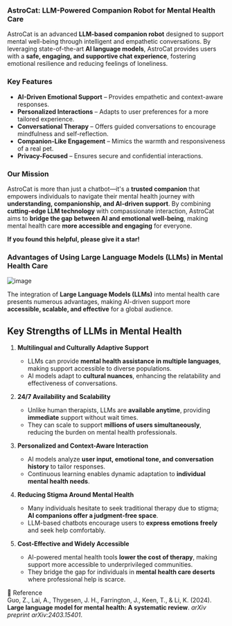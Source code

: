 ### AstroCat: LLM-Powered Companion Robot for Mental Health Care  

AstroCat is an advanced **LLM-based companion robot** designed to support mental well-being through intelligent and empathetic conversations. By leveraging state-of-the-art **AI language models**, AstroCat provides users with a **safe, engaging, and supportive chat experience**, fostering emotional resilience and reducing feelings of loneliness.  

### Key Features  
- **AI-Driven Emotional Support** – Provides empathetic and context-aware responses.  
- **Personalized Interactions** – Adapts to user preferences for a more tailored experience.  
- **Conversational Therapy** – Offers guided conversations to encourage mindfulness and self-reflection.  
- **Companion-Like Engagement** – Mimics the warmth and responsiveness of a real pet.  
- **Privacy-Focused** – Ensures secure and confidential interactions.  

### Our Mission  
AstroCat is more than just a chatbot—it's a **trusted companion** that empowers individuals to navigate their mental health journey with **understanding, companionship, and AI-driven support**. By combining **cutting-edge LLM technology** with compassionate interaction, AstroCat aims to **bridge the gap between AI and emotional well-being**, making mental health care **more accessible and engaging** for everyone.  

**If you found this helpful, please give it a star!**

### Advantages of Using Large Language Models (LLMs) in Mental Health Care  
![image](https://github.com/user-attachments/assets/4c3b2c72-2750-4bad-8114-fc3c4a06340a)

The integration of **Large Language Models (LLMs)** into mental health care presents numerous advantages, making AI-driven support more **accessible, scalable, and effective** for a global audience.  

## Key Strengths of LLMs in Mental Health  

1. **Multilingual and Culturally Adaptive Support**  
   - LLMs can provide **mental health assistance in multiple languages**, making support accessible to diverse populations.  
   - AI models adapt to **cultural nuances**, enhancing the relatability and effectiveness of conversations.  

2. **24/7 Availability and Scalability**  
   - Unlike human therapists, LLMs are **available anytime**, providing **immediate** support without wait times.  
   - They can scale to support **millions of users simultaneously**, reducing the burden on mental health professionals.  

3. **Personalized and Context-Aware Interaction**  
   - AI models analyze **user input, emotional tone, and conversation history** to tailor responses.  
   - Continuous learning enables dynamic adaptation to **individual mental health needs**.  

4. **Reducing Stigma Around Mental Health**  
   - Many individuals hesitate to seek traditional therapy due to stigma; **AI companions offer a judgment-free space**.  
   - LLM-based chatbots encourage users to **express emotions freely** and seek help comfortably.  

5. **Cost-Effective and Widely Accessible**  
   - AI-powered mental health tools **lower the cost of therapy**, making support more accessible to underprivileged communities.  
   - They bridge the gap for individuals in **mental health care deserts** where professional help is scarce.  

📖 Reference  
Guo, Z., Lai, A., Thygesen, J. H., Farrington, J., Keen, T., & Li, K. (2024). **Large language model for mental health: A systematic review**. *arXiv preprint arXiv:2403.15401*.  
